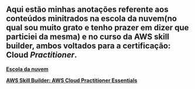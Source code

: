 ## Aqui estão minhas anotações referente aos conteúdos minitrados na escola da nuvem(no qual sou muito grato e tenho prazer em dizer que particiei da mesma) e no curso da AWS skill builder, ambos voltados para a certificação: Cloud *Practitioner*.
 **[Escola da nuvem](https://www.escoladanuvem.org)**  

**[AWS Skill Builder: AWS Cloud Practitioner Essentials](https://explore.skillbuilder.aws/learn)** 